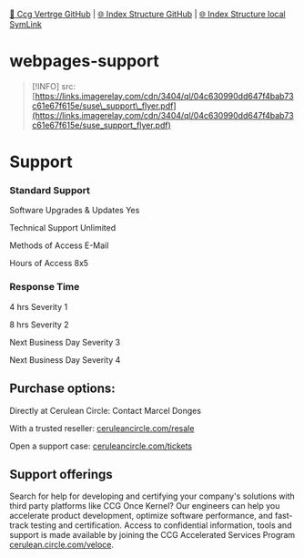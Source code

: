 [📁 Ccg Vertrge GitHub](/cerulean-circle-unlimited-2cu/governance/cc-internals/contracts-discussion/ccg-vertrge.md) | [🌐 Index Structure GitHub](/cerulean-circle-unlimited-2cu/governance/cc-internals/contracts-discussion/ccg-vertrge/webpages-support.md) | [🌐 Index Structure local SymLink](./webpages-support.entry.md)

# webpages-support

> [!INFO]
> src: [https://links.imagerelay.com/cdn/3404/ql/04c630990dd647f4bab73c61e67f615e/suse\_support\_flyer.pdf](https://links.imagerelay.com/cdn/3404/ql/04c630990dd647f4bab73c61e67f615e/suse_support_flyer.pdf)

# Support

### Standard Support

Software Upgrades & Updates Yes

Technical Support Unlimited

Methods of Access E-Mail

Hours of Access 8x5

### Response Time

4 hrs Severity 1

8 hrs Severity 2

Next Business Day Severity 3

Next Business Day Severity 4

## Purchase options:

Directly at Cerulean Circle: Contact Marcel Donges

With a trusted reseller: [ceruleancircle.com/resale](http://ceruleancircle.com/resale)

Open a support case: [ceruleancircle.com/tickets](http://ceruleancircle.com/tickets)

## Support offerings

Search for help for developing and certifying your company's solutions with third party platforms like CCG Once Kernel? Our engineers can help you accelerate product development, optimize software performance, and fast-track testing and certification. Access to confidential information, tools and support is made available by joining the CCG Accelerated Services Program [cerulean.circle.com/veloce](http://cerulean.circle.com/veloce).
